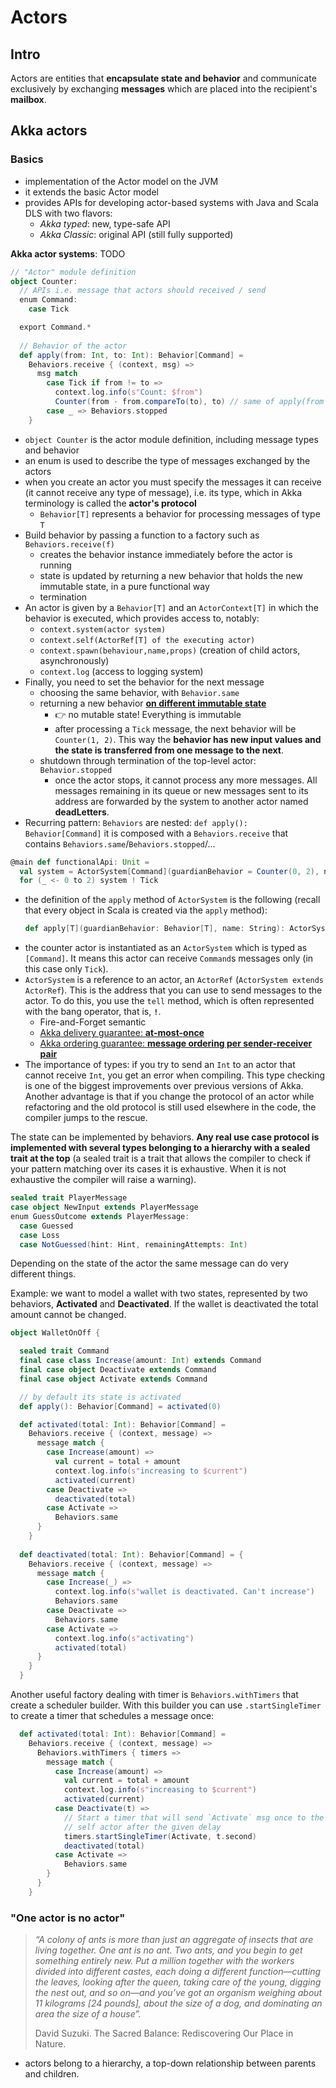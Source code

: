 # Actors

## Intro

Actors are entities that **encapsulate state and behavior** and communicate exclusively by exchanging **messages** which are placed into the recipient's **mailbox**.

## Akka actors

### Basics

- implementation of the Actor model on the JVM
- it extends the basic Actor model
- provides APIs for developing actor-based systems with Java and Scala DLS with two flavors:
  - _Akka typed_: new, type-safe API
  - _Akka Classic_: original API (still fully supported)

**Akka actor systems**: TODO

```scala
// "Actor" module definition
object Counter:
  // APIs i.e. message that actors should received / send
  enum Command:
    case Tick

  export Command.*
  
  // Behavior of the actor
  def apply(from: Int, to: Int): Behavior[Command] =
    Behaviors.receive { (context, msg) =>
      msg match
        case Tick if from != to =>
          context.log.info(s"Count: $from")
          Counter(from - from.compareTo(to), to) // same of apply(from - from.compareTo(to), to)
        case _ => Behaviors.stopped
    }
```

- `object Counter` is the actor module definition, including message types and behavior
- an enum is used to describe the type of messages exchanged by the actors
- when you create an actor you must specify the messages it can receive (it cannot receive any type of message), i.e. its type, which in Akka terminology is called the **actor's protocol**
  - `Behavior[T]` represents a behavior for processing messages of type `T`
- Build behavior by passing a function to a factory such as `Behaviors.receive(f)`
  - creates the behavior instance immediately before the actor is running
  - state is updated by returning a new behavior that holds the new immutable state, in a pure functional way
  - termination
- An actor is given by a `Behavior[T]` and an `ActorContext[T]` in which the behavior is executed, which provides access to, notably:
  - `context.system(actor system)`
  - `context.self(ActorRef[T] of the executing actor)`
  - `context.spawn(behaviour,name,props)` (creation of child actors, asynchronously)
  - `context.log` (access to logging system)
- Finally, you need to set the behavior for the next message
  - choosing the same behavior, with `Behavior.same`
  - returning a new behavior <ins>**on different immutable state**</ins>
    - :point_right: no mutable state! Everything is immutable
    - after processing a `Tick` message, the next behavior will be `Counter(1, 2)`. This way the **behavior has new input values and the state is transferred from one message to the next**.
  - shutdown through termination of the top-level actor: `Behavior.stopped`
    - once the actor stops, it cannot process any more messages. All messages remaining in its queue or new messages sent to its address are forwarded by the system to another actor named **deadLetters**.
- Recurring pattern: `Behaviors` are nested: `def apply(): Behavior[Command]` it is composed with a `Behaviors.receive` that contains `Behaviors.same`/`Behaviors.stopped`/...

```scala
@main def functionalApi: Unit =
  val system = ActorSystem[Command](guardianBehavior = Counter(0, 2), name = "counter")
  for (_ <- 0 to 2) system ! Tick
```

- the definition of the `apply` method of `ActorSystem` is the following (recall that every object in Scala is created via the `apply` method):
  ```scala
  def apply[T](guardianBehavior: Behavior[T], name: String): ActorSystem[T]
  ```
- the counter actor is instantiated as an `ActorSystem` which is typed as `[Command]`. It means this actor can receive `Command`s messages only (in this case only `Tick`).
- `ActorSystem` is a reference to an actor, an `ActorRef` (`ActorSystem extends ActorRef`). This is the address that you can use to send messages to the actor. To do this, you use the `tell` method, which is often represented with the bang operator, that is, **`!`**.
  - Fire-and-Forget semantic
  - <ins>Akka delivery guarantee: **at-most-once**</ins>
  - <ins>Akka ordering guarantee: **message ordering per sender-receiver pair**</ins>
- The importance of types: if you try to send an `Int` to an actor that cannot receive `Int`, you get an error when compiling. This type checking is one of the biggest improvements over previous versions of Akka. Another advantage is that if you change the protocol of an actor while refactoring and the old protocol is still used elsewhere in the code, the compiler jumps to the rescue.

The state can be implemented by behaviors. **Any real use case protocol is implemented with several types belonging to a hierarchy with a sealed trait at the top** (a sealed trait is a trait that allows the compiler to check if your pattern matching over its cases it is exhaustive. When it is not exhaustive the compiler will raise a warning).

```scala
sealed trait PlayerMessage
case object NewInput extends PlayerMessage
enum GuessOutcome extends PlayerMessage:
  case Guessed
  case Loss
  case NotGuessed(hint: Hint, remainingAttempts: Int)
```

Depending on the state of the actor the same message can do very different things.

Example: we want to model a wallet with two states, represented by two behaviors, **Activated** and **Deactivated**. If the wallet is deactivated the total amount cannot be changed.

```scala
object WalletOnOff {

  sealed trait Command
  final case class Increase(amount: Int) extends Command
  final case object Deactivate extends Command
  final case object Activate extends Command

  // by default its state is activated
  def apply(): Behavior[Command] = activated(0)

  def activated(total: Int): Behavior[Command] =
    Behaviors.receive { (context, message) =>
      message match {
        case Increase(amount) =>
          val current = total + amount
          context.log.info(s"increasing to $current")
          activated(current)
        case Deactivate =>
          deactivated(total)
        case Activate =>
          Behaviors.same
      }
    }
  
  def deactivated(total: Int): Behavior[Command] = {
    Behaviors.receive { (context, message) =>
      message match {
        case Increase(_) =>
          context.log.info(s"wallet is deactivated. Can't increase")
          Behaviors.same
        case Deactivate =>
          Behaviors.same
        case Activate =>
          context.log.info(s"activating")
          activated(total)
      }
    }
  }
```

Another useful factory dealing with timer is `Behaviors.withTimers` that create a scheduler builder. With this builder you can use `.startSingleTimer` to create a timer that schedules a message once:

```scala
  def activated(total: Int): Behavior[Command] =
    Behaviors.receive { (context, message) =>
      Behaviors.withTimers { timers =>
        message match {
          case Increase(amount) =>
            val current = total + amount
            context.log.info(s"increasing to $current")
            activated(current)
          case Deactivate(t) =>
            // Start a timer that will send `Activate` msg once to the 
            // self actor after the given delay
            timers.startSingleTimer(Activate, t.second)
            deactivated(total)
          case Activate =>
            Behaviors.same
        }
      }
    }
```

### "One actor is no actor"

> _“A colony of ants is more than just an aggregate of insects that are living together. One ant is no ant. Two ants, and you begin to get something entirely new. Put a million together with the workers divided into different castes, each doing a different function—cutting the leaves, looking after the queen, taking care of the young, digging the nest out, and so on—and you’ve got an organism weighing about 11 kilograms [24 pounds], about the size of a dog, and dominating an area the size of a house”._
>
> David Suzuki. The Sacred Balance: Rediscovering Our Place in Nature.

- actors belong to a hierarchy, a top-down relationship between parents and children.

```scala

```
